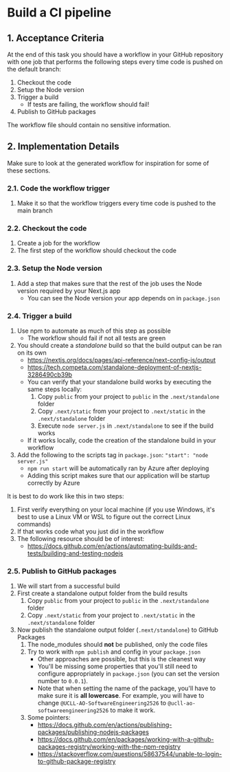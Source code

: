 # Build a CI pipeline

## 1. Acceptance Criteria

At the end of this task you should have a workflow in your GitHub repository with one job that performs the following steps every time code is pushed on the default branch:

1. Checkout the code
2. Setup the Node version
3. Trigger a build 
    * If tests are failing, the workflow should fail!
4. Publish to GitHub packages

The workflow file should contain no sensitive information.

## 2. Implementation Details

Make sure to look at the generated workflow for inspiration for some of these sections.

### 2.1. Code the workflow trigger

1. Make it so that the workflow triggers every time code is pushed to the main branch

### 2.2. Checkout the code

1. Create a job for the workflow
1. The first step of the workflow should checkout the code

### 2.3. Setup the Node version

1. Add a step that makes sure that the rest of the job uses the Node version required by your Next.js app
    * You can see the Node version your app depends on in `package.json`

### 2.4. Trigger a build

1. Use npm to automate as much of this step as possible
    * The workflow should fail if not all tests are green
1. You should create a _standalone_ build so that the build output can be ran on its own
    * https://nextjs.org/docs/pages/api-reference/next-config-js/output
    * https://tech.competa.com/standalone-deployment-of-nextjs-3286490cb39b
    * You can verify that your standalone build works by executing the same steps locally:
        1. Copy `public` from your project to `public` in the `.next/standalone` folder
        1. Copy `.next/static` from your project to `.next/static` in the `.next/standalone` folder
        1. Execute `node server.js` in `.next/standalone` to see if the build works
    * If it works locally, code the creation of the standalone build in your workflow
1. Add the following to the scripts tag in `package.json`: `"start": "node server.js"`
    * `npm run start` will be automatically ran by Azure after deploying
    * Adding this script makes sure that our application will be startup correctly by Azure

It is best to do work like this in two steps:
1. First verify everything on your local machine (if you use Windows, it's best to use a Linux VM or WSL to
   figure out the correct Linux commands)
1. If that works code what you just did in the workflow
1. The following resource should be of interest:
    * https://docs.github.com/en/actions/automating-builds-and-tests/building-and-testing-nodejs

### 2.5. Publish to GitHub packages

1. We will start from a successful build
1. First create a standalone output folder from the build results
    1. Copy `public` from your project to `public` in the `.next/standalone` folder
    1. Copy `.next/static` from your project to `.next/static` in the `.next/standalone` folder
1. Now publish the standalone output folder (`.next/standalone`) to GitHub Packages
    1. The node_modules should **not** be published, only the code files
    1. Try to work with `npm publish` and config in your `package.json`
        * Other approaches are possible, but this is the cleanest way
        * You'll be missing some properties that you'll still need to configure appropriately in `package.json` (you can set the version number to `0.0.1`).
        * Note that when setting the name of the package, you'll have to make sure it is **all lowercase**. For example, you will have to change
        `@UCLL-AO-SoftwareEngineering2526` to
        `@ucll-ao-softwareengineering2526` to make it work.
    1. Some pointers:
        * https://docs.github.com/en/actions/publishing-packages/publishing-nodejs-packages
        * https://docs.github.com/en/packages/working-with-a-github-packages-registry/working-with-the-npm-registry
        * https://stackoverflow.com/questions/58637544/unable-to-login-to-github-package-registry
